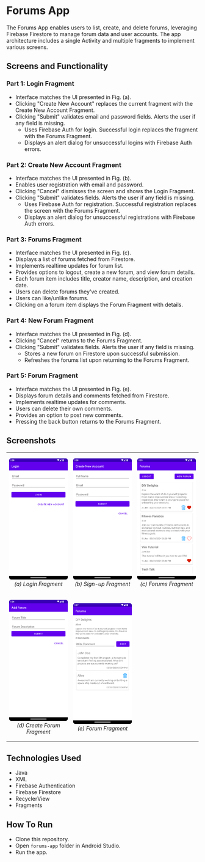 # Forums App

The Forums App enables users to list, create, and delete forums, leveraging Firebase Firestore to manage forum data and user accounts. The app architecture includes a single Activity and multiple fragments to implement various screens.

## Screens and Functionality

### Part 1: Login Fragment 
- Interface matches the UI presented in Fig. (a).
- Clicking "Create New Account" replaces the current fragment with the Create New Account Fragment.
- Clicking "Submit" validates email and password fields. Alerts the user if any field is missing.
  - Uses Firebase Auth for login. Successful login replaces the fragment with the Forums Fragment.
  - Displays an alert dialog for unsuccessful logins with Firebase Auth errors.

### Part 2: Create New Account Fragment 
- Interface matches the UI presented in Fig. (b).
- Enables user registration with email and password.
- Clicking "Cancel" dismisses the screen and shows the Login Fragment.
- Clicking "Submit" validates fields. Alerts the user if any field is missing.
  - Uses Firebase Auth for registration. Successful registration replaces the screen with the Forums Fragment.
  - Displays an alert dialog for unsuccessful registrations with Firebase Auth errors.

### Part 3: Forums Fragment 
- Interface matches the UI presented in Fig. (c).
- Displays a list of forums fetched from Firestore.
- Implements realtime updates for forum list.
- Provides options to logout, create a new forum, and view forum details.
- Each forum item includes title, creator name, description, and creation date.
- Users can delete forums they've created.
- Users can like/unlike forums.
- Clicking on a forum item displays the Forum Fragment with details.

### Part 4: New Forum Fragment 
- Interface matches the UI presented in Fig. (d).
- Clicking "Cancel" returns to the Forums Fragment.
- Clicking "Submit" validates fields. Alerts the user if any field is missing.
  - Stores a new forum on Firestore upon successful submission.
  - Refreshes the forums list upon returning to the Forums Fragment.

### Part 5: Forum Fragment 
- Interface matches the UI presented in Fig. (e).
- Displays forum details and comments fetched from Firestore.
- Implements realtime updates for comments.
- Users can delete their own comments.
- Provides an option to post new comments.
- Pressing the back button returns to the Forums Fragment.

## Screenshots
<table>
  <tr>
    <td>
      <p align="center">
        <img src="screenshots/login.png" width=270 alt="Login Fragment">
        <br>
        <em>(a) Login Fragment</em>
      </p>
    </td>
    <td>
      <p align="center">
        <img src="screenshots/signup.png" width=270 alt="Sign-up Fragment">
        <br>
        <em>(b) Sign-up Fragment</em>
      </p>
    </td>    
    <td>
      <p align="center">
        <img src="screenshots/forums.png" width=270 alt="Forums Fragment">
        <br>
        <em>(c) Forums Fragment</em>
      </p>
    </td>
  </tr>
  <tr>
    <td>  
      <p align="center">
        <img src="screenshots/create_forum.png" width=270 alt="Create Forum Fragment">
        <br>
        <em>(d) Create Forum Fragment</em>
      </p>
    </td>
    <td>
      <p align="center">
        <img src="screenshots/forum.png" width=270 alt="Forum Fragment">
        <br>
        <em>(e) Forum Fragment</em>
      </p>
    </td>
  </tr>
</table>

## Technologies Used
- Java
- XML
- Firebase Authentication
- Firebase Firestore
- RecyclerView
- Fragments

## How To Run
- Clone this repository.
- Open `forums-app` folder in Android Studio.
- Run the app.
